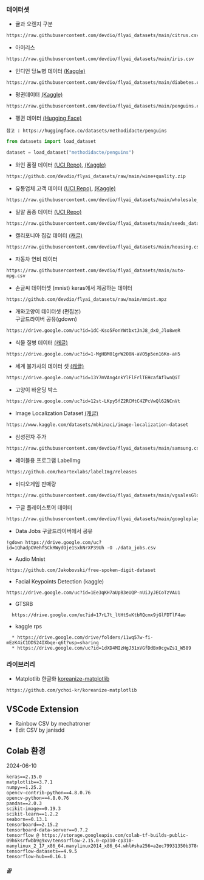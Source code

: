 ### 데이터셋
- 귤과 오렌지 구분
```
https://raw.githubusercontent.com/devdio/flyai_datasets/main/citrus.csv
```
-  아이리스
```
https://raw.githubusercontent.com/devdio/flyai_datasets/main/iris.csv
```
- 인디언 당뇨병 데이터 [(Kaggle)](https://www.kaggle.com/datasets/uciml/pima-indians-diabetes-database)
```
https://raw.githubusercontent.com/devdio/flyai_datasets/main/diabetes.csv
```

- 평귄데이터 [(Kaggle)](https://www.kaggle.com/datasets/parulpandey/palmer-archipelago-antarctica-penguin-data)
```
https://raw.githubusercontent.com/devdio/flyai_datasets/main/penguins.csv
```
- 펭귄 데이터 [(Hugging Face)](https://huggingface.co/datasets/methodidacte/penguins)
```
참고 : https://huggingface.co/datasets/methodidacte/penguins
```
```python
from datasets import load_dataset

dataset = load_dataset("methodidacte/penguins")
```
- 와인 품질 데이터 [(UCI Repo)](https://archive.ics.uci.edu/dataset/186/wine+quality), [(Kaggle)](https://www.kaggle.com/datasets/uciml/red-wine-quality-cortez-et-al-2009?resource=download)
```
https://github.com/devdio/flyai_datasets/raw/main/wine+quality.zip
```

-  유통업체 고객 데이터 [(UCI Repo)](https://archive.ics.uci.edu/dataset/292/wholesale+customers), [(Kaggle)](https://www.kaggle.com/datasets/sahistapatel96/wholesale-customer-datacsv)
```
https://raw.githubusercontent.com/devdio/flyai_datasets/main/wholesale_customers_data.csv
```
- 밀알 품종 데이터 [(UCI Repo)](https://archive.ics.uci.edu/dataset/236/seeds)
```
https://raw.githubusercontent.com/devdio/flyai_datasets/main/seeds_dataset.txt
```
- 캘리포니아 집값 데이터 [(캐글)](https://www.kaggle.com/datasets/camnugent/california-housing-prices?resource=download)
```
https://raw.githubusercontent.com/devdio/flyai_datasets/main/housing.csv
```

- 자동차 연비 데이터
```
https://raw.githubusercontent.com/devdio/flyai_datasets/main/auto-mpg.csv
```

- 손글씨 데이터셋 (mnist)
keras에서 제공하는 데이터
```
https://github.com/devdio/flyai_datasets/raw/main/mnist.npz
``` 

- 개와고양이 데이터셋 (편집본)  
구글드라이버 공유(gdown)  
```
https://drive.google.com/uc?id=1dC-Kso5FonYWtbxtJnJ8_dxO_Jlo8weR
```

- 식물 질병 데이터 [(캐글)](https://www.kaggle.com/datasets/arjuntejaswi/plant-village)
```
https://drive.google.com/uc?id=1-MgHBM01grW2O8N-aVO5p5en16Ko-aH5
```

-  세계 불가사의 데이터 셋  [(캐글)](https://www.kaggle.com/datasets/balabaskar/wonders-of-the-world-image-classification)
```
https://drive.google.com/uc?id=13Y7mVAng4nkYlFlFrlTEHcafAflwnQiT
```

- 고양이 바운딩 박스
```
https://drive.google.com/uc?id=12st-LKpy5fZ2RCMtC4ZPcVwQl62NCnVt
```

- Image Localization Dataset  [(캐글)](https://www.kaggle.com/datasets/mbkinaci/image-localization-dataset)
```
https://www.kaggle.com/datasets/mbkinaci/image-localization-dataset
```

- 삼성전자 주가
```
https://raw.githubusercontent.com/devdio/flyai_datasets/main/samsung.csv
```

- 레이블용 프로그램 LabelImg
```
https://github.com/heartexlabs/labelImg/releases
```


- 비디오게임 판매량
```
https://raw.githubusercontent.com/devdio/flyai_datasets/main/vgsalesGlobale.csv
```
- 구글 플레이스토어 데이터
```
https://raw.githubusercontent.com/devdio/flyai_datasets/main/googleplaystore.csv
```

- Data Jobs
구글드라이버에서 공유
```
!gdown https://drive.google.com/uc?id=1QhadpOVehfSCkRWydOje1SxhNrXP39Uh -O ./data_jobs.csv
```

- Audio Mnist
```
https://github.com/Jakobovski/free-spoken-digit-dataset
```

- Facial Keypoints Detection (kaggle)
```
https://drive.google.com/uc?id=1Ee3qKH7aUpB3eUQP-nUiJyJECoTzVAU1
```

- GTSRB
```
  https://drive.google.com/uc?id=17rL7t_ltHtSvKtbRQcmx9jGlFDTlF4ao
```

-  kaggle rps
```
  * https://drive.google.com/drive/folders/11wq57w-fi-mEzK4iC1DDS24IXbqe-q6t?usp=sharing
  * https://drive.google.com/uc?id=1dXD4MIzHgJ31xVGfDdBx0cgwZs1_W589  
```

### 라이브러리
- Matplotlib 한글화
[koreanize-matplotlib](https://github.com/ychoi-kr/koreanize-matplotlib)
```
https://github.com/ychoi-kr/koreanize-matplotlib
```  

## VSCode Extension
- Rainbow CSV by mechatroner
- Edit CSV by janisdd

## Colab 환경 
2024-06-10
```
keras==2.15.0
matplotlib==3.7.1
numpy==1.25.2
opencv-contrib-python==4.8.0.76
opencv-python==4.8.0.76
pandas==2.0.3
scikit-image==0.19.3
scikit-learn==1.2.2
seaborn==0.13.1
tensorboard==2.15.2
tensorboard-data-server==0.7.2
tensorflow @ https://storage.googleapis.com/colab-tf-builds-public-09h6ksrfwbb9g9xv/tensorflow-2.15.0-cp310-cp310-manylinux_2_17_x86_64.manylinux2014_x86_64.whl#sha256=a2ec79931350b378c1ef300ca836b52a55751acb71a433582508a07f0de57c42
tensorflow-datasets==4.9.5
tensorflow-hub==0.16.1
```
##### 끝
